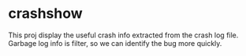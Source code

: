 # crashshow 

This proj display the useful crash info extracted from the crash log file.
Garbage log info is filter, so we can identify the bug more quickly.
